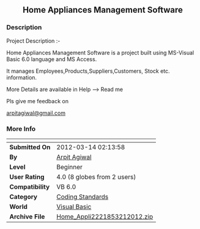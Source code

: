 ﻿<div align="center">

## Home Appliances Management Software


</div>

### Description

Project Description :-

Home Appliances Management Software is a project built using MS-Visual Basic 6.0 language and MS Access.

It manages Employees,Products,Suppliers,Customers, Stock etc. information.

More Details are available in Help --> Read me

Pls give me feedback on

arpitagiwal@gmail.com
 
### More Info
 


<span>             |<span>
---                |---
**Submitted On**   |2012-03-14 02:13:58
**By**             |[Arpit Agiwal](https://github.com/Planet-Source-Code/PSCIndex/blob/master/ByAuthor/arpit-agiwal.md)
**Level**          |Beginner
**User Rating**    |4.0 (8 globes from 2 users)
**Compatibility**  |VB 6\.0
**Category**       |[Coding Standards](https://github.com/Planet-Source-Code/PSCIndex/blob/master/ByCategory/coding-standards__1-43.md)
**World**          |[Visual Basic](https://github.com/Planet-Source-Code/PSCIndex/blob/master/ByWorld/visual-basic.md)
**Archive File**   |[Home\_Appli2221853212012\.zip](https://github.com/Planet-Source-Code/arpit-agiwal-home-appliances-management-software__1-74313/archive/master.zip)








